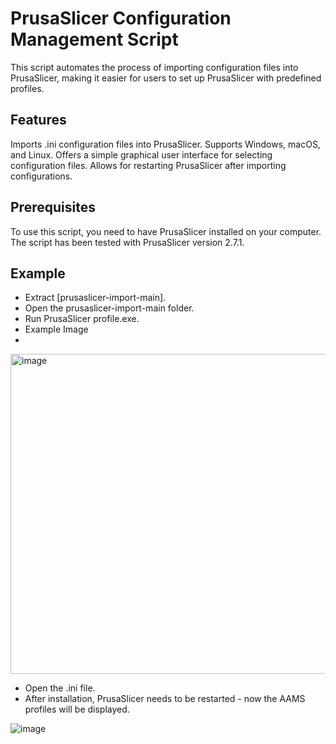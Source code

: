 # PrusaSlicer Configuration Management Script
This script automates the process of importing configuration files into PrusaSlicer, making it easier for users to set up PrusaSlicer with predefined profiles.

## Features
Imports .ini configuration files into PrusaSlicer.
Supports Windows, macOS, and Linux.
Offers a simple graphical user interface for selecting configuration files.
Allows for restarting PrusaSlicer after importing configurations.

## Prerequisites
To use this script, you need to have PrusaSlicer installed on your computer. The script has been tested with PrusaSlicer version 2.7.1.

## Example
- Extract [prusaslicer-import-main].
- Open the prusaslicer-import-main folder.
- Run PrusaSlicer profile.exe.
- Example Image
- 
<img width="512" alt="image" src="https://github.com/Respawnedx/prusaslicer-import/assets/96349345/68427b14-c2d3-4966-a2e4-cf4f174c1481">

- Open the .ini file.
- After installation, PrusaSlicer needs to be restarted - now the AAMS profiles will be displayed.
  
![image](https://github.com/Respawnedx/prusaslicer-import/assets/96349345/f6a753fb-3bc2-4deb-894a-2ebab8af666e)


